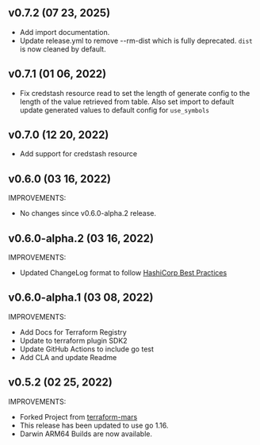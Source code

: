 ## v0.7.2 (07 23, 2025)

- Add import documentation.
- Update release.yml to remove --rm-dist which is fully deprecated. `dist` is now cleaned by default.

## v0.7.1 (01 06, 2022)

- Fix credstash resource read to set the length of generate config to the length of the value retrieved from table. Also set import to default update generated values to default config for `use_symbols`

## v0.7.0 (12 20, 2022)

- Add support for credstash resource

## v0.6.0 (03 16, 2022)

IMPROVEMENTS:

- No changes since v0.6.0-alpha.2 release.

## v0.6.0-alpha.2 (03 16, 2022)

IMPROVEMENTS:

- Updated ChangeLog format to follow [HashiCorp Best Practices](https://www.terraform.io/plugin/sdkv2/best-practices/versioning#changelog-specification)

## v0.6.0-alpha.1 (03 08, 2022)

IMPROVEMENTS:

- Add Docs for Terraform Registry
- Update to terraform plugin SDK2
- Update GitHub Actions to include go test
- Add CLA and update Readme

## v0.5.2 (02 25, 2022)

IMPROVEMENTS:

- Forked Project from [terraform-mars](https://github.com/terraform-mars/terraform-provider-credstash)
- This release has been updated to use go 1.16.
- Darwin ARM64 Builds are now available.
